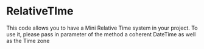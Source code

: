 # RelativeTIme

This code allows you to have a Mini Relative Time system in your project.
To use it, please pass in parameter of the method a coherent
DateTime as well as the Time zone
